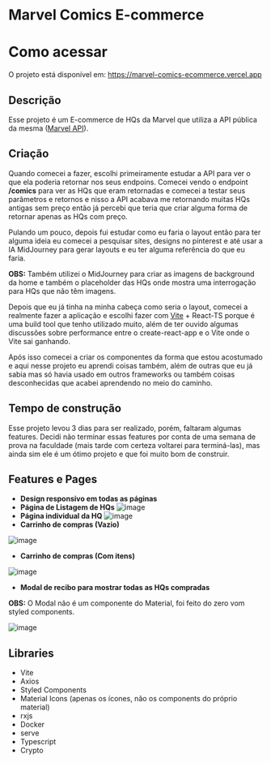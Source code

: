 # Marvel Comics E-commerce

# Como acessar
O projeto está disponível em: https://marvel-comics-ecommerce.vercel.app

## Descrição
Esse projeto é um E-commerce de HQs da Marvel que utiliza a API pública da mesma ([Marvel API](https://developer.marvel.com)).

## Criação

Quando comecei a fazer, escolhi primeiramente estudar a API para ver o que ela poderia retornar nos seus endpoins. Comecei vendo o endpoint **/comics** para ver as HQs que eram retornadas e comecei a testar seus parâmetros e retornos e nisso a API acabava me retornando muitas HQs antigas sem preço então já percebi que teria que criar alguma forma de retornar apenas as HQs com preço.

Pulando um pouco, depois fui estudar como eu faria o layout então para ter alguma ideia eu comecei a pesquisar sites, designs no pinterest e até usar a IA MidJourney para gerar layouts e eu ter alguma referência do que eu faria.

**OBS:** Também utilizei o MidJourney para criar as imagens de background da home e também o placeholder das HQs onde mostra uma interrogação para HQs que não têm imagens.

Depois que eu já tinha na minha cabeça como seria o layout, comecei a realmente fazer a aplicação e escolhi fazer com [Vite](https://vitejs.dev/) + React-TS porque é uma build tool que tenho utilizado muito, além de ter ouvido algumas discussões sobre performance entre o create-react-app e o Vite onde o Vite sai ganhando.

Após isso comecei a criar os componentes da forma que estou acostumado e aqui nesse projeto eu aprendi coisas também, além de outras que eu já sabia mas só havia usado em outros frameworks ou também coisas desconhecidas que acabei aprendendo no meio do caminho.

## Tempo de construção
Esse projeto levou 3 dias para ser realizado, porém, faltaram algumas features. Decidi não terminar essas features por conta de uma semana de prova na faculdade (mais tarde com certeza voltarei para terminá-las), mas ainda sim ele é um ótimo projeto e que foi muito bom de construir.

## Features e Pages
- **Design responsivo em todas as páginas**
- **Página de Listagem de HQs**
![image](https://user-images.githubusercontent.com/46772924/227333692-31cb77ba-d153-4db8-9bce-afe85f59c523.png)
- **Página individual da HQ**
![image](https://user-images.githubusercontent.com/46772924/227333897-767072eb-31f5-49e1-92be-ef8503d40766.png)
- **Carrinho de compras (Vazio)**

![image](https://user-images.githubusercontent.com/46772924/227333770-9686c9e8-38ba-409f-8a8e-6337e5cbeb85.png)

- **Carrinho de compras (Com itens)**

![image](https://user-images.githubusercontent.com/46772924/227333805-3e410bcb-f6fc-49fe-92ea-3dfe37049f02.png)

- **Modal de recibo para mostrar todas as HQs compradas**

**OBS:** O Modal não é um componente do Material, foi feito do zero vom styled components.

![image](https://user-images.githubusercontent.com/46772924/227333936-fdf901cc-6ef6-4031-afbc-b67b15d94b0c.png)

## Libraries
- Vite
- Axios
- Styled Components
- Material Icons (apenas os ícones, não os components do próprio material)
- rxjs
- Docker
- serve
- Typescript
- Crypto

